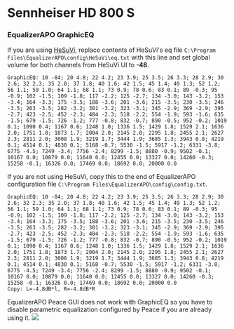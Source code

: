# Sennheiser HD 800 S
### EqualizerAPO GraphicEQ
If you are using [HeSuVi](https://sourceforge.net/projects/hesuvi/), replace contents of HeSuVi's eq file `C:\Program Files\EqualizerAPO\config\HeSuVi\eq.txt` with this line and set global volume for both channels from HeSuVi UI to **-48**.
```
GraphicEQ: 10 -84; 20 4.8; 22 4.2; 23 3.9; 25 3.5; 26 3.3; 28 2.9; 30 2.6; 32 2.3; 35 2.0; 37 1.8; 40 1.6; 42 1.5; 45 1.4; 49 1.3; 52 1.2; 56 1.1; 59 1.0; 64 1.1; 68 1.1; 73 0.9; 78 0.6; 83 0.1; 89 -0.3; 95 -0.9; 102 -1.5; 109 -1.8; 117 -2.2; 125 -2.7; 134 -3.0; 143 -3.2; 153 -3.4; 164 -3.3; 175 -3.5; 188 -3.6; 201 -3.6; 215 -3.5; 230 -3.5; 246 -3.5; 263 -3.5; 282 -3.2; 301 -3.2; 323 -3.1; 345 -2.9; 369 -2.9; 395 -2.7; 423 -2.5; 452 -2.3; 484 -2.3; 518 -2.2; 554 -1.9; 593 -1.6; 635 -1.5; 679 -1.5; 726 -1.2; 777 -0.8; 832 -0.7; 890 -0.5; 952 -0.2; 1019 0.1; 1090 0.4; 1167 0.6; 1248 1.0; 1336 1.5; 1429 1.8; 1529 2.1; 1636 2.0; 1751 1.8; 1873 1.7; 2004 2.0; 2145 2.0; 2295 1.8; 2455 2.1; 2627 2.3; 2811 2.0; 3008 1.9; 3219 1.7; 3444 1.9; 3685 1.3; 3943 0.8; 4219 0.1; 4514 0.1; 4830 0.1; 5168 -0.7; 5530 -1.5; 5917 -1.2; 6331 -3.8; 6775 -4.5; 7249 -3.4; 7756 -2.4; 8299 -1.5; 8880 -0.9; 9502 -0.1; 10167 0.0; 10879 0.0; 11640 0.0; 12455 0.0; 13327 0.0; 14260 -0.3; 15258 -0.1; 16326 0.0; 17469 0.0; 18692 0.0; 20000 0.0
```
If you are not using HeSuVi, copy this to the end of EqualizerAPO configuration file `C:\Program Files\EqualizerAPO\config\config.txt`.
```
GraphicEQ: 10 -84; 20 4.8; 22 4.2; 23 3.9; 25 3.5; 26 3.3; 28 2.9; 30 2.6; 32 2.3; 35 2.0; 37 1.8; 40 1.6; 42 1.5; 45 1.4; 49 1.3; 52 1.2; 56 1.1; 59 1.0; 64 1.1; 68 1.1; 73 0.9; 78 0.6; 83 0.1; 89 -0.3; 95 -0.9; 102 -1.5; 109 -1.8; 117 -2.2; 125 -2.7; 134 -3.0; 143 -3.2; 153 -3.4; 164 -3.3; 175 -3.5; 188 -3.6; 201 -3.6; 215 -3.5; 230 -3.5; 246 -3.5; 263 -3.5; 282 -3.2; 301 -3.2; 323 -3.1; 345 -2.9; 369 -2.9; 395 -2.7; 423 -2.5; 452 -2.3; 484 -2.3; 518 -2.2; 554 -1.9; 593 -1.6; 635 -1.5; 679 -1.5; 726 -1.2; 777 -0.8; 832 -0.7; 890 -0.5; 952 -0.2; 1019 0.1; 1090 0.4; 1167 0.6; 1248 1.0; 1336 1.5; 1429 1.8; 1529 2.1; 1636 2.0; 1751 1.8; 1873 1.7; 2004 2.0; 2145 2.0; 2295 1.8; 2455 2.1; 2627 2.3; 2811 2.0; 3008 1.9; 3219 1.7; 3444 1.9; 3685 1.3; 3943 0.8; 4219 0.1; 4514 0.1; 4830 0.1; 5168 -0.7; 5530 -1.5; 5917 -1.2; 6331 -3.8; 6775 -4.5; 7249 -3.4; 7756 -2.4; 8299 -1.5; 8880 -0.9; 9502 -0.1; 10167 0.0; 10879 0.0; 11640 0.0; 12455 0.0; 13327 0.0; 14260 -0.3; 15258 -0.1; 16326 0.0; 17469 0.0; 18692 0.0; 20000 0.0
Copy: L=-4.8dB*l, R=-4.8dB*R
```
EqualizerAPO Peace GUI does not work with GraphicEQ so you have to disable parametric equalization configured by Peace if you are already using it.
![](https://raw.githubusercontent.com/jaakkopasanen/AutoEq/master/results/SBAF-Serious/innerfidelity/onear/Sennheiser%20HD%20800%20S/Sennheiser%20HD%20800%20S.png)
